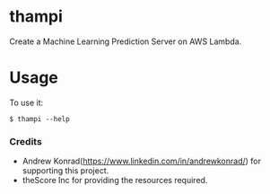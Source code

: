 # thampi

Create a Machine Learning Prediction Server on AWS Lambda.



# Usage

To use it:

    $ thampi --help


### Credits
* Andrew Konrad(https://www.linkedin.com/in/andrewkonrad/) for supporting this project.
* theScore Inc for providing the resources required.